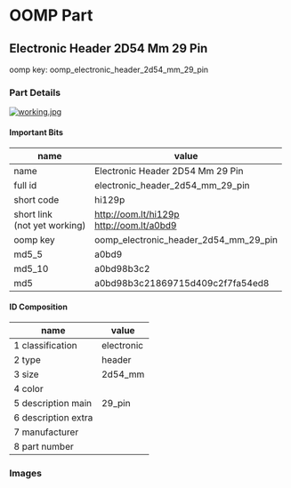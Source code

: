 # OOMP Part  
## Electronic Header 2D54 Mm 29 Pin  
  
oomp key: oomp_electronic_header_2d54_mm_29_pin  
  
### Part Details  
  
[![working.jpg](working_600.jpg)](working.jpg)  
  
#### Important Bits  
| name | value | 
| --- | --- | 
| name | Electronic Header 2D54 Mm 29 Pin | 
| full id | electronic_header_2d54_mm_29_pin | 
| short code | hi129p | 
| short link<br>(not yet working) | http://oom.lt/hi129p<br>http://oom.lt/a0bd9 | 
| oomp key | oomp_electronic_header_2d54_mm_29_pin | 
| md5_5 | a0bd9 | 
| md5_10 | a0bd98b3c2 | 
| md5 | a0bd98b3c21869715d409c2f7fa54ed8 | 
#### ID Composition  
| name | value | 
| --- | --- | 
| 1 classification | electronic | 
| 2 type | header | 
| 3 size | 2d54_mm | 
| 4 color |  | 
| 5 description main | 29_pin | 
| 6 description extra |  | 
| 7 manufacturer |  | 
| 8 part number |  | 
### Images  
